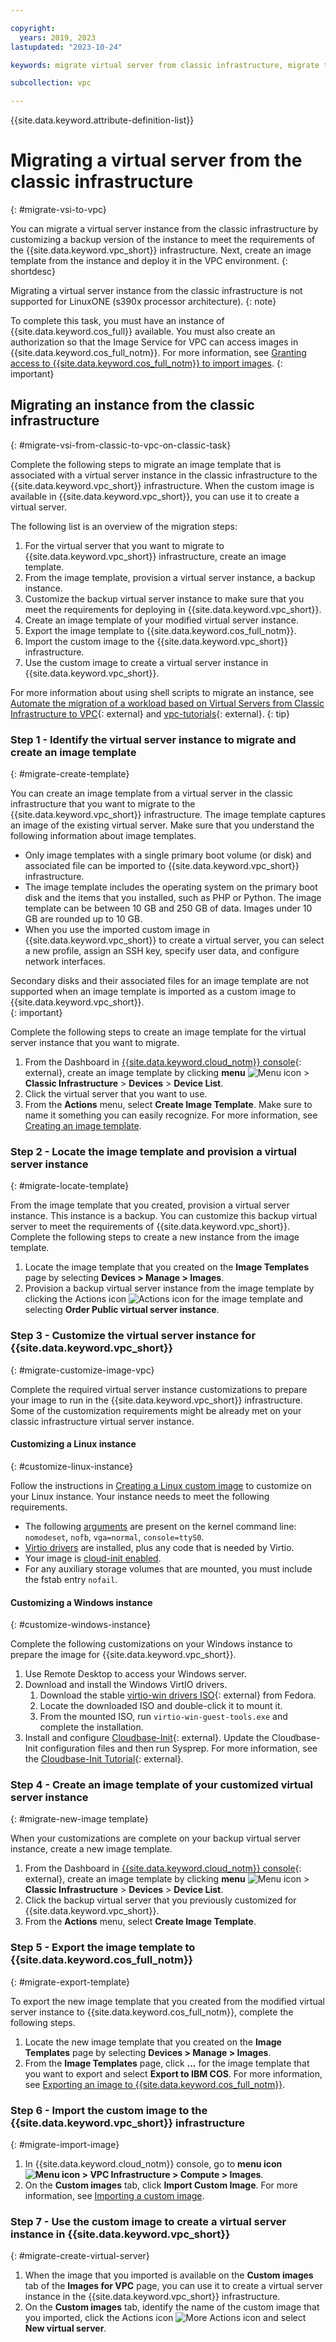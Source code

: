 ```yaml
---

copyright:
  years: 2019, 2023
lastupdated: "2023-10-24"

keywords: migrate virtual server from classic infrastructure, migrate to vpc, migrate image template, image template, import image to vpc infrastructure, migrate virtual server, migrate instance

subcollection: vpc

---
```


{{site.data.keyword.attribute-definition-list}}

# Migrating a virtual server from the classic infrastructure
{: #migrate-vsi-to-vpc}

You can migrate a virtual server instance from the classic infrastructure by customizing a backup version of the instance to meet the requirements of the {{site.data.keyword.vpc_short}} infrastructure. Next, create an image template from the instance and deploy it in the VPC environment.
{: shortdesc}

Migrating a virtual server instance from the classic infrastructure is not supported for LinuxONE (s390x processor architecture).
{: note}

To complete this task, you must have an instance of {{site.data.keyword.cos_full}} available. You must also create an authorization so that the Image Service for VPC can access images in {{site.data.keyword.cos_full_notm}}. For more information, see [Granting access to {{site.data.keyword.cos_full_notm}} to import images](/docs/vpc?topic=vpc-object-storage-prereq).
{: important}

## Migrating an instance from the classic infrastructure
{: #migrate-vsi-from-classic-to-vpc-on-classic-task}

Complete the following steps to migrate an image template that is associated with a virtual server instance in the classic infrastructure to the {{site.data.keyword.vpc_short}} infrastructure. When the custom image is available in {{site.data.keyword.vpc_short}}, you can use it to create a virtual server.

The following list is an overview of the migration steps:

1. For the virtual server that you want to migrate to {{site.data.keyword.vpc_short}} infrastructure, create an image template.
2. From the image template, provision a virtual server instance, a backup instance.
3. Customize the backup virtual server instance to make sure that you meet the requirements for deploying in {{site.data.keyword.vpc_short}}.
4. Create an image template of your modified virtual server instance.
5. Export the image template to {{site.data.keyword.cos_full_notm}}.
6. Import the custom image to the {{site.data.keyword.vpc_short}} infrastructure.
7. Use the custom image to create a virtual server instance in {{site.data.keyword.vpc_short}}.

For more information about using shell scripts to migrate an instance, see [Automate the migration of a workload based on Virtual Servers from Classic Infrastructure to VPC](https://www.ibm.com/cloud/blog/automate-the-migration-of-a-workload-based-on-virtual-servers){: external} and [vpc-tutorials](https://github.com/IBM-Cloud/vpc-tutorials/tree/master/vpc-migrate-from-classic){: external}.
{: tip}

### Step 1 - Identify the virtual server instance to migrate and create an image template
{: #migrate-create-template}

You can create an image template from a virtual server in the classic infrastructure that you want to migrate to the {{site.data.keyword.vpc_short}} infrastructure. The image template captures an image of the existing virtual server. Make sure that you understand the following information about image templates.

* Only image templates with a single primary boot volume (or disk) and associated file can be imported to {{site.data.keyword.vpc_short}} infrastructure.
* The image template includes the operating system on the primary boot disk and the items that you installed, such as PHP or Python. The image template can be between 10 GB and 250 GB of data. Images under 10 GB are rounded up to 10 GB.
* When you use the imported custom image in {{site.data.keyword.vpc_short}} to create a virtual server, you can select a new profile, assign an SSH key, specify user data, and configure network interfaces.

Secondary disks and their associated files for an image template are not supported when an image template is imported as a custom image to {{site.data.keyword.vpc_short}}.  
{: important}

Complete the following steps to create an image template for the virtual server instance that you want to migrate.

1. From the Dashboard in [{{site.data.keyword.cloud_notm}} console](https://cloud.ibm.com/){: external}, create an image template by clicking **menu** ![Menu icon](../../icons/icon_hamburger.svg) > **Classic Infrastructure** > **Devices** > **Device List**.
2. Click the virtual server that you want to use.
3. From the **Actions** menu, select **Create Image Template**. Make sure to name it something you can easily recognize. For more information, see [Creating an image template](/docs/image-templates?topic=image-templates-creating-an-image-template).

### Step 2 - Locate the image template and provision a virtual server instance
{: #migrate-locate-template}

From the image template that you created, provision a virtual server instance. This instance is a backup. You can customize this backup virtual server to meet the requirements of {{site.data.keyword.vpc_short}}. Complete the following steps to create a new instance from the image template.  

1. Locate the image template that you created on the **Image Templates** page by selecting **Devices > Manage > Images**.
2. Provision a backup virtual server instance from the image template by clicking the Actions icon ![Actions icon](../icons/action-menu-icon.svg) for the image template and selecting **Order Public virtual server instance**.  

### Step 3 - Customize the virtual server instance for {{site.data.keyword.vpc_short}}
{: #migrate-customize-image-vpc}

Complete the required virtual server instance customizations to prepare your image to run in the {{site.data.keyword.vpc_short}} infrastructure. Some of the customization requirements might be already met on your classic infrastructure virtual server instance.

#### Customizing a Linux instance
{: #customize-linux-instance}

Follow the instructions in [Creating a Linux custom image](/docs/vpc?topic=vpc-create-linux-custom-image) to customize on your Linux instance. Your instance needs to meet the following requirements.
* The following [arguments](/docs/vpc?topic=vpc-create-linux-custom-image#kernel-args) are present on the kernel command line: `nomodeset`, `nofb`, `vga=normal`, `console=ttyS0`.
* [Virtio drivers](/docs/vpc?topic=vpc-create-linux-custom-image#virtio-drivers) are installed, plus any code that is needed by Virtio.
* Your image is [cloud-init enabled](/docs/vpc?topic=vpc-create-linux-custom-image#cloud-init).
* For any auxiliary storage volumes that are mounted, you must include the fstab entry `nofail`.

#### Customizing a Windows instance
{: #customize-windows-instance}

Complete the following customizations on your Windows instance to prepare the image for {{site.data.keyword.vpc_short}}.
1. Use Remote Desktop to access your Windows server.
2. Download and install the Windows VirtIO drivers.
    1. Download the stable [virtio-win drivers ISO](https://fedorapeople.org/groups/virt/virtio-win/direct-downloads/stable-virtio/virtio-win.iso){: external} from Fedora.
    2. Locate the downloaded ISO and double-click it to mount it.
    3. From the mounted ISO, run `virtio-win-guest-tools.exe` and complete the installation.
3. Install and configure [Cloudbase-Init](https://cloudbase.it/cloudbase-init/){: external}. Update the Cloudbase-Init configuration files and then run Sysprep. For more information, see the [Cloudbase-Init Tutorial](https://cloudbase-init.readthedocs.io/en/latest/tutorial.html){: external}. 

### Step 4 - Create an image template of your customized virtual server instance
{: #migrate-new-image template}

When your customizations are complete on your backup virtual server instance, create a new image template.
1. From the Dashboard in [{{site.data.keyword.cloud_notm}} console](https://cloud.ibm.com/){: external}, create an image template by clicking **menu** ![Menu icon](../../icons/icon_hamburger.svg) > **Classic Infrastructure** > **Devices** > **Device List**.
2. Click the backup virtual server that you previously customized for {{site.data.keyword.vpc_short}}.
3. From the **Actions** menu, select **Create Image Template**.


### Step 5 - Export the image template to {{site.data.keyword.cos_full_notm}}
{: #migrate-export-template}

To export the new image template that you created from the modified virtual server instance to {{site.data.keyword.cos_full_notm}}, complete the following steps.
1. Locate the new image template that you created on the **Image Templates** page by selecting **Devices > Manage > Images**.
2. From the **Image Templates** page, click **...** for the image template that you want to export and select **Export to IBM COS**. For more information, see [Exporting an image to {{site.data.keyword.cos_full_notm}}](/docs/image-templates?topic=image-templates-exporting-an-image-to-ibm-cloud-object-storage).  

### Step 6 - Import the custom image to the {{site.data.keyword.vpc_short}} infrastructure
{: #migrate-import-image}

1. In {{site.data.keyword.cloud_notm}} console, go to **menu icon ![Menu icon](../icons/icon_hamburger.svg) > VPC Infrastructure > Compute > Images**.
2. On the **Custom images** tab, click **Import Custom Image**. For more information, see [Importing a custom image](/docs/vpc?topic=vpc-managing-images#import-custom-image).

### Step 7 - Use the custom image to create a virtual server instance in {{site.data.keyword.vpc_short}}
{: #migrate-create-virtual-server}

1. When the image that you imported is available on the **Custom images** tab of the **Images for VPC** page, you can use it to create a virtual server instance in the {{site.data.keyword.vpc_short}} infrastructure.
2. On the **Custom images** tab, identify the name of the custom image that you imported, click the Actions icon ![More Actions icon](../icons/action-menu-icon.svg) and select **New virtual server**.

